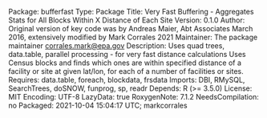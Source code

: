 Package: bufferfast
Type: Package
Title: Very Fast Buffering - Aggregates Stats for All Blocks Within X
        Distance of Each Site
Version: 0.1.0
Author: Original version of key code was by Andreas Maier, Abt Associates March 2016, extensively modified by Mark Corrales 2021
Maintainer: The package maintainer <corrales.mark@epa.gov>
Description: Uses quad trees, data.table, parallel processing - for very fast distance calculations
    Uses Census blocks and finds which ones are within specified distance of a facility or site at given lat/lon, 
    for each of a number of facilities or sites.
Requires: data.table, foreach, blockdata, frsdata
Imports: DBI, RMySQL, SearchTrees, doSNOW, funprog, sp, readr
Depends: R (>= 3.5.0)
License: MIT
Encoding: UTF-8
LazyData: true
RoxygenNote: 7.1.2
NeedsCompilation: no
Packaged: 2021-10-04 15:04:17 UTC; markcorrales
